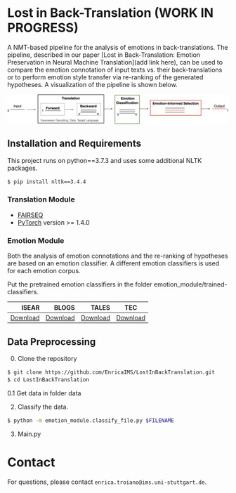 # Lost in Back-Translation (WORK IN PROGRESS)

A NMT-based pipeline for the analysis of emotions in back-translations. The pipeline, described in our paper [Lost in Back-Translation:
Emotion Preservation in Neural Machine Translation](add link here), can be used to compare the emotion connotation of input texts vs. their back-translations 
or to perform emotion style transfer via re-ranking of the generated hypotheses. A visualization of the pipeline is shown below.



![procedure](fig/pipeline.png)



## Installation and Requirements
This project runs on python==3.7.3 and uses some additional NLTK packages.

```sh
$ pip install nltk==3.4.4
```
### Translation Module
* [FAIRSEQ](https://fairseq.readthedocs.io/en/latest/)
* [PyTorch](https://pytorch.org) version >= 1.4.0

### Emotion Module
Both the analysis of emotion connotations and the re-ranking of hypotheses are based on an emotion classifier. A different emotion classifiers is used for each emotion corpus.

Put the pretrained emotion classifiers in the folder emotion_module/trained-classifiers.


|    ISEAR | BLOGS | TALES |  TEC  |
|------------:|------------:|-------------:|----------|
|[Download](https://drive.google.com/file/d/1hX0ey3EcVCMdL8ZkQ4Y-YiEmVNT8T_Y2/view?usp=sharing)| [Download](https://drive.google.com/file/d/1gA092woQIeh54omQStThvhLsStLOnH6l/view?usp=sharing) | [Download](https://drive.google.com/file/d/1Oh0V6QQ1dW8j_uqRYwz4FHveUmAkxVPX/view?usp=sharing) | [Download](https://drive.google.com/file/d/1KpfQne8l0QX3sybD3xu6RivUoC-K25eG/view?usp=sharing)|


## Data Preprocessing

0. Clone the repository
```sh 
$ git clone https://github.com/EnricaIMS/LostInBackTranslation.git
$ cd LostInBackTranslation
```
0.1 Get data in folder data



2. Classify the data.

```sh
$ python -m emotion_module.classify_file.py $FILENAME
```

3. Main.py

# Contact
For questions, please contact `enrica.troiano@ims.uni-stuttgart.de`.
